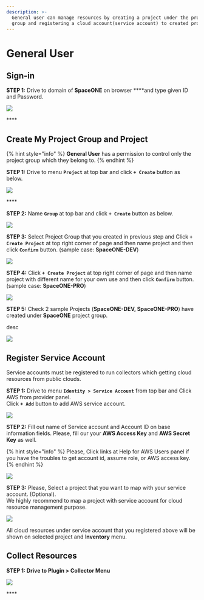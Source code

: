 ```yaml
---
description: >-
  General user can manage resources by creating a project under the project
  group and registering a cloud account(service account) to created project.
---
```


# General User

## Sign-in

**STEP 1:** Drive to domain of **SpaceONE** on browser ****and type given ID and Password.

![](.gitbook/assets/signin_as_user2.png)

\*\*\*\*

## Create My Project Group and Project

{% hint style="info" %}
**General User** has a permission to control only the project group which they belong to. 
{% endhint %}

**STEP 1:** Drive to menu **`Project`** at top bar and click **`+ Create`** button as below.

![](.gitbook/assets/screen-shot-2021-02-05-at-14.43.06.png)

\*\*\*\*

**STEP 2:** Name **`Group`** at top bar and click **`+ Create`** button as below.

![](.gitbook/assets/create_project_group_spaceone.png)

**STEP 3:** Select Project Group that you created in previous step and Click **`+ Create Project`** at top right corner of page and then name project and then click **`Confirm`** button. \(sample case: **SpaceONE-DEV**\)

![](.gitbook/assets/create_project_spaceone_dev.png)

**STEP 4:**  Click **`+ Create Project`** at top right corner of page and then name project with different name for your own use and then click **`Confirm`** button. \(sample case: **SpaceONE-PRO**\)

![](.gitbook/assets/create_project_spaceone_prd.png)

**STEP 5:**  Check 2 sample Projects \(**SpaceONE-DEV, SpaceONE-PRO**\) have created under **SpaceONE** project group. 

desc 

![](.gitbook/assets/list_spaceone_projects.png)

## Register Service Account

Service accounts must be registered to run collectors which getting cloud resources from public clouds.

  
**STEP 1:** Drive to menu **`Identity > Service Account`** from top bar and Click AWS from provider panel.  
Click **`+ Add`** button to add AWS service account. 

![](.gitbook/assets/select_service_account_as_aws.png)

**STEP 2:** Fill out name of Service account and Account ID on base information fields. Please, fill our your **AWS Access Key** and **AWS Secret Key** as well. 

{% hint style="info" %}
Please, Click links at Help for AWS Users panel if you have the troubles to get account id, assume role, or AWS access key. 
{% endhint %}

![](.gitbook/assets/screen-shot-2021-02-05-at-15.54.03.png)

**STEP 3:** Please, Select a project that you want to map with your service account. \(Optional\).   
We highly recommend to map a project with service account for cloud resource management purpose.

![](.gitbook/assets/attach_account_to_project.png)

All cloud resources under service account that you registered above will be shown on selected project and  I**nventory** menu.

## Collect Resources

**STEP 1: Drive to Plugin &gt; Collector Menu** 

![](.gitbook/assets/collect_data.png)

\*\*\*\*

